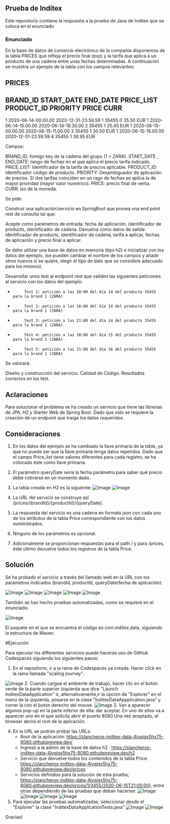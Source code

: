 
## Prueba de Inditex

Este repositorio contiene la respuesta a la prueba de Java de Inditex que se coloca en el enunciado

### Enunciado

En la base de datos de comercio electrónico de la compañía disponemos de la tabla PRICES que refleja el precio final (pvp) y la tarifa que aplica a un producto de una cadena entre unas fechas determinadas. A continuación se muestra un ejemplo de la tabla con los campos relevantes:
 
PRICES
-------
 
BRAND_ID         START_DATE                                    END_DATE                        PRICE_LIST                   PRODUCT_ID  PRIORITY                 PRICE           CURR
------------------------------------------------------------------------------------------------------------------------------------------------------------------------------------------------------------------------------------------
1         2020-06-14-00.00.00                        2020-12-31-23.59.59                        1                        35455                0                        35.50            EUR
1         2020-06-14-15.00.00                        2020-06-14-18.30.00                        2                        35455                1                        25.45            EUR
1         2020-06-15-00.00.00                        2020-06-15-11.00.00                        3                        35455                1                        30.50            EUR
1         2020-06-15-16.00.00                        2020-12-31-23.59.59                        4                        35455                1                        38.95            EUR
 
Campos: 
 
BRAND_ID: foreign key de la cadena del grupo (1 = ZARA).
START_DATE , END_DATE: rango de fechas en el que aplica el precio tarifa indicado.
PRICE_LIST: Identificador de la tarifa de precios aplicable.
PRODUCT_ID: Identificador código de producto.
PRIORITY: Desambiguador de aplicación de precios. Si dos tarifas coinciden en un rago de fechas se aplica la de mayor prioridad (mayor valor numérico).
PRICE: precio final de venta.
CURR: iso de la moneda.
 
Se pide:
 
Construir una aplicación/servicio en SpringBoot que provea una end point rest de consulta  tal que:
 
Acepte como parámetros de entrada: fecha de aplicación, identificador de producto, identificador de cadena.
Devuelva como datos de salida: identificador de producto, identificador de cadena, tarifa a aplicar, fechas de aplicación y precio final a aplicar.
 
Se debe utilizar una base de datos en memoria (tipo h2) e inicializar con los datos del ejemplo, (se pueden cambiar el nombre de los campos y añadir otros nuevos si se quiere, elegir el tipo de dato que se considere adecuado para los mismos).
              
Desarrollar unos test al endpoint rest que  validen las siguientes peticiones al servicio con los datos del ejemplo:
                                                                                       
-          Test 1: petición a las 10:00 del día 14 del producto 35455   para la brand 1 (ZARA)
-          Test 2: petición a las 16:00 del día 14 del producto 35455   para la brand 1 (ZARA)
-          Test 3: petición a las 21:00 del día 14 del producto 35455   para la brand 1 (ZARA)
-          Test 4: petición a las 10:00 del día 15 del producto 35455   para la brand 1 (ZARA)
-          Test 5: petición a las 21:00 del día 16 del producto 35455   para la brand 1 (ZARA)
 
 
Se valorará:
 
Diseño y construcción del servicio.
Calidad de Código.
Resultados correctos en los test.


## Aclaraciones

Para solucionar el problema se ha creado un servicio que tiene las librerías de JPA, H2 y Starter Web de Spring Boot. Dado que sólo se requiere la creación de un endpoint que traiga los datos requeridos.


## Consideraciones

1. En los datos del ejemplo se ha cambiado la llave primaria de la tabla, ya que no puede ser que la llave primaria tenga datos repetidos. Dado que el campo Price_list tiene valores diferentes para cada registro, se ha colocado éste como llave primaria.
2. El parámetro queryDate sería la fecha parámetro para saber qué precio debe cobrarse en un momento dado.
3. La tabla creada en H2 es la siguiente:
 ![Image](2.png)
 ![Image](1.png)
 
4. La URL del servicio se construye así /prices/{brandId}/{productId}/{queryDate}. 
5. La respuesta del servicio es una cadena en formato json con cada uno de los atributos de la tabla Price correspondiente con los datos suministrados. 
6. Ninguno de los parámetros es opcional.
7. Adicionalmene se proporcionan respuestas para el path / y para /prices, éste último devuelve todos los registros de la tabla Price.

## Solución
 Se ha probado el servicio a través del llamado web en la URL con los parámetros indicados (brandId, productId, queryDate(fecha de aplicación):
 
 ![Image](3.png)
 ![Image](4.png)
 ![Image](5.png)
 ![Image](6.png)
 ![Image](7.png)
 
 También se han hecho pruebas automatizadas, como se requiere en el enunciado:
 
  ![Image](8.png)
  
  El paquete en el que se encuentra el código es com.inditex.data, siguiendo la estructura de Maven.
  
  #Ejecución
  
   Para ejecutar los differentes servicios puede hacerse uso de GitHub Codespaces siguiendo los siguientes pasos:
   
   1. En el repositorio, ir a la rama de Codespaces ya creada. Hacer click en la rama llamada "scaling journey".
   
 ![Image](9.png)
 2. Cuando cargue el ambiente de trabajo, hacer clic en el botón verde de la parte superior izquierda que dice "Launch InditexDataApplication" ó, alternativamente,ir la opción de "Explorer" en el menú de la izquierda, posarse en la clase "InditexDataAppplication.java" y correr la con el botón derecho del mouse.
 ![Image](10.png)
3. Van a aparecer algunos pop-up en la parte inferior de ella: dar aceptar. En uno de ellos va a aparecer uno en el que solicita abrir el puerto 8080.Una vez aceptado, el browser abrirá el root de la aplicación.


4. En la URL se podrán probar las URLs:
   - Root de la aplicación: https://slancheros-inditex-data-4jvqjgx5hx75-8080.githubpreview.dev/
   - Ingreso a la admin de la base de datos h2 : https://slancheros-inditex-data-4jvqjgx5hx75-8080.githubpreview.dev/h2
   - Servicio que devuelve todos los contenidos de la tabla Price: https://slancheros-inditex-data-4jvqjgx5hx75-8080.githubpreview.dev/prices
   - Servicios definidos para la solución de esta prueba; https://slancheros-inditex-data-4jvqjgx5hx75-8080.githubpreview.dev/prices/1/3455/2020-06-15T21:00:00), entre otras dependiendo de las pruebas que deban hacerser.
  ![Image](13.png) 
  ![Image](14.png) 
  ![Image](15.png)
  ![Image](16.png)
 5. Para ejecutar las pruebas automatizadas, seleccionar desde el "Explorer" la clase "InditexDataApplicationTests.java"
  ![Image](17.png)
  ![Image](18.png)
  
  Gracias!

